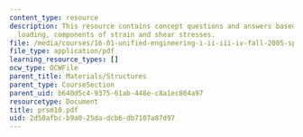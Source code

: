 ```yaml
---
content_type: resource
description: This resource contains concept questions and answers based on torsional
  loading, components of strain and shear stresses.
file: /media/courses/16-01-unified-engineering-i-ii-iii-iv-fall-2005-spring-2006/2d50afbcb9a025dadcb6db7107a87d97_prsm10.pdf
file_type: application/pdf
learning_resource_types: []
ocw_type: OCWFile
parent_title: Materials/Structures
parent_type: CourseSection
parent_uid: b640d5c4-9375-61ab-448e-c8a1ec804a97
resourcetype: Document
title: prsm10.pdf
uid: 2d50afbc-b9a0-25da-dcb6-db7107a87d97
---
```

